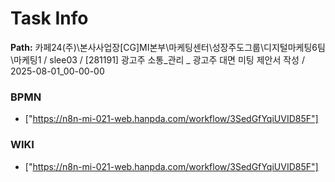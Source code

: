 # Task Info

**Path:** 카페24(주)\본사사업장\[CG]MI본부\마케팅센터\성장주도그룹\디지털마케팅6팀\마케팅1 / slee03 / [281191] 광고주 소통_관리 _ 광고주 대면 미팅 제안서 작성 / 2025-08-01_00-00-00

### BPMN
- ["https://n8n-mi-021-web.hanpda.com/workflow/3SedGfYqiUVID85F"]

### WIKI
- ["https://n8n-mi-021-web.hanpda.com/workflow/3SedGfYqiUVID85F"]

